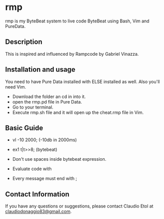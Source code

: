 # rmp

rmp is my ByteBeat system to live code ByteBeat using Bash, Vim and PureData.

## Description

This is inspired and influenced by Rampcode by Gabriel Vinazza.

## Installation and usage

You need to have Pure Data installed with ELSE installed as well.
Also you'll need Vim.

- Download the folder an cd in into it.
- open the rmp.pd file in Pure Data.
- Go to your terminal.
-  Execute rmp.sh file and it will open up the cheat.rmp file in Vim. 

## Basic Guide

- vl -10 2000; (-10db in 2000ms)
- ex1 t|t>>8; (bytebeat)

- Don't use spaces inside bytebeat expression.
- Evaluate code with <F2>
- Every message must end with ;

## Contact Information

If you have any questions or suggestions, please contact Claudio Etol at claudiodonaggio83@gmail.com.
